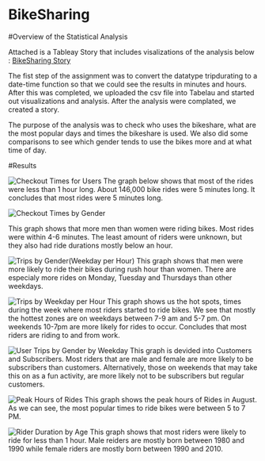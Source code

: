 # BikeSharing

#Overview of the Statistical Analysis

Attached is a Tableay Story that includes visalizations of the analysis below : [BikeSharing Story](https://public.tableau.com/app/profile/stella.khachatryan/viz/NYCCitibike_16648292261730/NYCCityBike)


The fist step of the assignment was to convert the datatype tripdurating to a date-time function so that we could see the results in minutes and hours. After this was completed, we uploaded the csv file into Tabelau and started out visualizations and analysis. After the analysis were complated, we created a story. 

The purpose of the analysis was to check who uses the bikeshare, what are the most popular days and times the bikeshare is used. We also did some comparisons to see which gender tends to use the bikes more and at what time of day. 


#Results


![Checkout Times for Users](https://user-images.githubusercontent.com/92186586/193691670-3211068b-1765-4c6c-81ff-da587eebf3a7.png)
The graph below shows that most of the rides were less than 1 hour long. About 146,000 bike rides were 5 minutes long. It concludes that most rides were 5 minutes long.


![Checkout Times by Gender](https://user-images.githubusercontent.com/92186586/193691406-c69c03ce-4694-4e04-afef-7610f2001d0a.png)

This graph shows that more men than women were riding bikes. Most rides were within 4-6 minutes. The least amount of riders were unknown, but they also had ride durations mostly below an hour.

![Trips by Gender(Weekday per Hour)](https://user-images.githubusercontent.com/92186586/193691772-9fae0015-1f0a-46a6-84a6-822bb4dc3b8d.png)
This graph shows that men were more likely to ride their bikes during rush hour than women. There are especialy more rides on Monday, Tuesday and Thursdays than other weekdays.

![Trips by Weekday per Hour](https://user-images.githubusercontent.com/92186586/193692015-8ba524ea-493c-45a6-ba7d-b832fe5f25b6.png)
This graph shows us the hot spots, times during the week where most riders started to ride bikes. We see that mostly the hottest zones are on weekdays between 7-9 am and 5-7 pm. On weekends 10-7pm are more likely for rides to occur. Concludes that most riders are riding to and from work.

![User Trips by Gender by Weekday](https://user-images.githubusercontent.com/92186586/193692100-d22873a8-4932-4c11-86c6-f0aad1e68729.png)
This graph is devided into Customers and Subscribers. Most riders that are male and female are more likely to be subscribers than customers. Alternatively, those on weekends that may take this on as a fun activity, are more likely not to be subscribers but regular customers.

![Peak Hours of Rides](https://user-images.githubusercontent.com/92186586/193692400-285842d5-a27b-4497-8a81-104c51f18b40.png)
This graph shows the peak hours of Rides in August. As we can see, the most popular times to ride bikes were between 5 to 7 PM.

![Rider Duration by Age](https://user-images.githubusercontent.com/92186586/193692611-98f67688-a127-4211-b352-d284230c7fd6.png)
This graph shows that most riders were likely to ride for less than 1 hour. Male reiders are mostly born between 1980 and 1990 while female riders are mostly born between 1990 and 2010.


